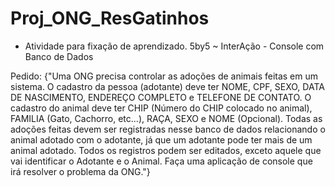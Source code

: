 # Proj_ONG_ResGatinhos
- Atividade para fixação de aprendizado. 5by5 ~ InterAção - Console com Banco de Dados

Pedido: {"Uma ONG precisa controlar as adoções de animais feitas em um sistema.
O cadastro da pessoa (adotante) deve ter NOME, CPF, SEXO, DATA DE NASCIMENTO, ENDEREÇO COMPLETO e TELEFONE DE CONTATO.
O cadastro do animal deve ter CHIP (Número do CHIP colocado no animal), FAMILIA (Gato, Cachorro, etc...), RAÇA, SEXO e NOME (Opcional).
Todas as adoções feitas devem ser registradas nesse banco de dados relacionando o animal adotado com o adotante, já que um adotante pode ter mais de um animal adotado.
Todos os registros podem ser editados, exceto aquele que vai identificar o Adotante e o Animal.
Faça uma aplicação de console que irá resolver o problema da ONG."}
